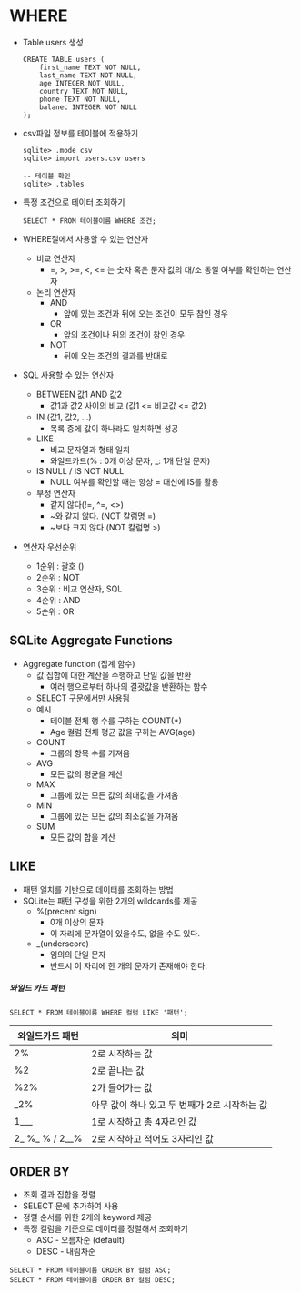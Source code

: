 # WHERE



- Table users 생성

  ```sqlite
  CREATE TABLE users (
  	  first_name TEXT NOT NULL,
      last_name TEXT NOT NULL,
      age INTEGER NOT NULL,
      country TEXT NOT NULL,
      phone TEXT NOT NULL,
      balanec INTEGER NOT NULL
  );
  ```



- csv파일 정보를 테이블에 적용하기

  ```sqlite
  sqlite> .mode csv
  sqlite> import users.csv users
  
  -- 테이블 확인
  sqlite> .tables
  ```



- 특정 조건으로 테이터 조회하기

  ```sqlite
  SELECT * FROM 테이블이름 WHERE 조건;
  ```



- WHERE절에서 사용할 수 있는 연산자
  - 비교 연산자
    - =, >, >=, <, <= 는 숫자 혹은 문자 값의 대/소 동일 여부를 확인하는 연산자
  - 논리 연산자
    - AND
      - 앞에 있는 조건과 뒤에 오는 조건이 모두 참인 경우
    - OR
      - 앞의 조건이나 뒤의 조건이 참인 경우
    - NOT
      - 뒤에 오는 조건의 결과를 반대로
- SQL 사용할 수 있는 연산자
  - BETWEEN 값1 AND 값2
    - 값1과 값2 사이의 비교 (값1 <= 비교값 <= 값2)
  - IN (값1, 값2, ...)
    - 목록 중에 값이 하나라도 일치하면 성공
  - LIKE
    - 비교 문자열과 형태 일치
    - 와일드카드(% : 0개 이상 문자, _: 1개 단일 문자)
  - IS NULL / IS NOT NULL
    - NULL 여부를 확인할 때는 항상 = 대신에 IS를 활용
  - 부정 연산자
    - 같지 않다(!=, ^=, <>)
    - ~와 같지 않다. (NOT 칼럼명 =)
    - ~보다 크지 않다.(NOT 칼럼명 >)
- 연산자 우선순위
  - 1순위 : 괄호 ()
  - 2순위 : NOT
  - 3순위 : 비교 연산자, SQL
  - 4순위 : AND
  - 5순위 : OR



## SQLite Aggregate Functions



- Aggregate function (집계 함수)
  - 값 집합에 대한 계산을 수행하고 단일 값을 반환
    - 여러 행으로부터 하나의 결괏값을 반환하는 함수
  - SELECT 구문에서만 사용됨
  - 예시
    - 테이블 전체 행 수를 구하는 COUNT(*)
    - Age 컬럼 전체 평균 값을 구하는 AVG(age)
  - COUNT
    - 그룹의 항목 수를 가져옴
  - AVG
    - 모든 값의 평균을 계산
  - MAX
    - 그룹에 있는 모든 값의 최대값을 가져옴
  - MIN
    - 그룹에 있는 모든 값의 최소값을 가져옴
  - SUM
    - 모든 값의 합을 계산



## LIKE

- 패턴 일치를 기반으로 데이터를 조회하는 방법
- SQLite는 패턴 구성을 위한 2개의 wildcards를 제공
  - %(precent sign)
    - 0개 이상의 문자
    - 이 자리에 문자열이 있을수도, 없을 수도 있다.
  - _(underscore)
    - 임의의 단일 문자
    - 반드시 이 자리에 한 개의 문자가 존재해야 한다.



##### 와일드 카드 패턴

```sqlite
SELECT * FROM 테이블이름 WHERE 컬럼 LIKE '패턴';
```

| 와일드카드 패턴 | 의미                                          |
| --------------- | --------------------------------------------- |
| 2%              | 2로 시작하는 값                               |
| %2              | 2로 끝나는 값                                 |
| %2%             | 2가 들어가는 값                               |
| _2%             | 아무 값이 하나 있고 두 번째가 2로 시작하는 값 |
| 1___            | 1로 시작하고 총 4자리인 값                    |
| 2_ %_ % / 2__%  | 2로 시작하고 적어도 3자리인 값                |



## ORDER BY



- 조회 결과 집합을 정렬
- SELECT 문에 추가하여 사용
- 정렬 순서를 위한 2개의 keyword 제공
- 특정 컬럼을 기준으로 데이터를 정렬해서 조회하기
  - ASC - 오름차순 (default)
  - DESC - 내림차순

```sqlite
SELECT * FROM 테이블이름 ORDER BY 컬럼 ASC;
SELECT * FROM 테이블이름 ORDER BY 컬럼 DESC;
```